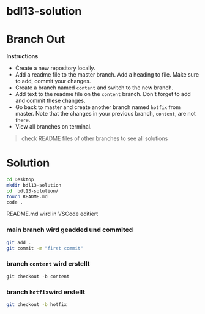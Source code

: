 # bdl13-solution

# Branch Out

**Instructions**
* Create a new repository locally. 
* Add a readme file to the master branch. Add a heading to file. Make sure to add, commit your changes. 
* Create a branch named `content` and switch to the new branch.
* Add text to the readme file on the `content` branch. Don't forget to add and commit these changes.
* Go back to master and create another branch named `hotfix` from master. Note that the changes in your previous branch, `content`, are not there. 
* View all branches on terminal.

> check README files of other branches to see all solutions

# Solution

```bash
cd Desktop
mkdir bdl13-solution
cd  bdl13-solution/
touch README.md
code .
```
README.md wird in VSCode editiert

### main branch wird geadded und commited

```bash
git add .
git commit -m "first commit"

```

### branch `content` wird erstellt

```
git checkout -b content
```

### branch `hotfix`wird erstellt

```bash
git checkout -b hotfix
```